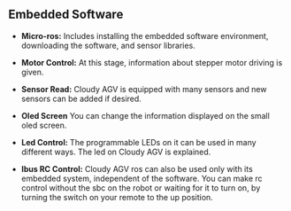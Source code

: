 ## Embedded Software


* **Micro-ros:**
Includes installing the embedded software environment, downloading the software, and sensor libraries.

* **Motor Control:**
At this stage, information about stepper motor driving is given.
* **Sensor Read:**
Cloudy AGV is equipped with many sensors and new sensors can be added if desired.
* **Oled Screen**
You can change the information displayed on the small oled screen.
* **Led Control:**
The programmable LEDs on it can be used in many different ways. The led on Cloudy AGV is explained.
* **Ibus RC Control:**
Cloudy AGV ros can also be used only with its embedded system, independent of the software. You can make rc control without the sbc on the robot or waiting for it to turn on, by turning the switch on your remote to the up position.
